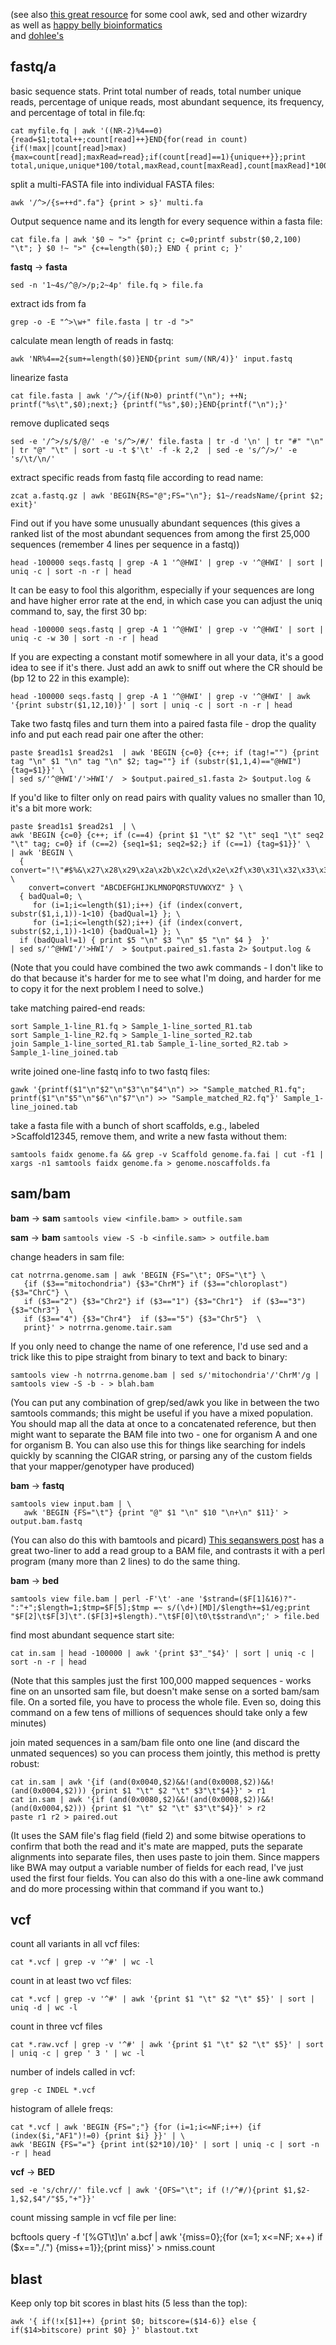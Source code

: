 
(see also [this great resource](https://github.com/stephenturner/oneliners) for some cool awk, sed and other wizardry  
as well as [happy belly bioinformatics](https://astrobiomike.github.io/bash/one_liners)  
and [dohlee's](github.com/dohlee/bioinformatics-one-liners)


## **fastq/a** 

basic sequence stats. Print total number of reads, total number unique reads, percentage of unique reads, most abundant sequence, its frequency, and percentage of total in file.fq:
```
cat myfile.fq | awk '((NR-2)%4==0){read=$1;total++;count[read]++}END{for(read in count){if(!max||count[read]>max) {max=count[read];maxRead=read};if(count[read]==1){unique++}};print total,unique,unique*100/total,maxRead,count[maxRead],count[maxRead]*100/total}'
```

split a multi-FASTA file into individual FASTA files:
```
awk '/^>/{s=++d".fa"} {print > s}' multi.fa
```

Output sequence name and its length for every sequence within a fasta file:
```
cat file.fa | awk '$0 ~ ">" {print c; c=0;printf substr($0,2,100) "\t"; } $0 !~ ">" {c+=length($0);} END { print c; }'
```

**fastq** &rarr; **fasta**
```
sed -n '1~4s/^@/>/p;2~4p' file.fq > file.fa
```
extract ids from fa
```
grep -o -E "^>\w+" file.fasta | tr -d ">"
```

calculate mean length of reads in fastq:
```
awk 'NR%4==2{sum+=length($0)}END{print sum/(NR/4)}' input.fastq
```

linearize fasta
```
cat file.fasta | awk '/^>/{if(N>0) printf("\n"); ++N; printf("%s\t",$0);next;} {printf("%s",$0);}END{printf("\n");}'
```

remove duplicated seqs
```
sed -e '/^>/s/$/@/' -e 's/^>/#/' file.fasta | tr -d '\n' | tr "#" "\n" | tr "@" "\t" | sort -u -t $'\t' -f -k 2,2  | sed -e 's/^/>/' -e 's/\t/\n/'
```

extract specific reads from fastq file according to read name:
```
zcat a.fastq.gz | awk 'BEGIN{RS="@";FS="\n"}; $1~/readsName/{print $2; exit}'
```


Find out if you have some unusually abundant sequences 
(this gives a ranked list of the most abundant sequences from among the first 25,000 sequences (remember 4 lines per sequence in a fastq))

```head -100000 seqs.fastq | grep -A 1 '^@HWI' | grep -v '^@HWI' | sort | uniq -c | sort -n -r | head```

It can be easy to fool this algorithm, especially if your sequences are long and have higher error rate at the end, in which case you can adjust the uniq command to, say, the first 30 bp:

```head -100000 seqs.fastq | grep -A 1 '^@HWI' | grep -v '^@HWI' | sort | uniq -c -w 30 | sort -n -r | head```

If you are expecting a constant motif somewhere in all your data, it's a good idea to see if it's there. Just add an awk to sniff out where the CR should be (bp 12 to 22 in this example):

```head -100000 seqs.fastq | grep -A 1 '^@HWI' | grep -v '^@HWI' | awk '{print substr($1,12,10)}' | sort | uniq -c | sort -n -r | head```


Take two fastq files and turn them into a paired fasta file - drop the quality info and put each read pair one after the other:

```
paste $read1s1 $read2s1  | awk 'BEGIN {c=0} {c++; if (tag!="") {print tag "\n" $1 "\n" tag "\n" $2; tag=""} if (substr($1,1,4)=="@HWI") {tag=$1}}' \
| sed s/'^@HWI'/'>HWI'/  > $output.paired_s1.fasta 2> $output.log &
```


If you'd like to filter only on read pairs with quality values no smaller than 10, it's a bit more work:
```
paste $read1s1 $read2s1  | \
awk 'BEGIN {c=0} {c++; if (c==4) {print $1 "\t" $2 "\t" seq1 "\t" seq2 "\t" tag; c=0} if (c==2) {seq1=$1; seq2=$2;} if (c==1) {tag=$1}}' \
| awk 'BEGIN \
  { convert="!\"#$%&\x27\x28\x29\x2a\x2b\x2c\x2d\x2e\x2f\x30\x31\x32\x33\x34\x35\x36\x37\x38\x39\x3a\x3b\x3c\x3d\x3e\x3f\x40"; \
    convert=convert "ABCDEFGHIJKLMNOPQRSTUVWXYZ" } \
  { badQual=0; \
     for (i=1;i<=length($1);i++) {if (index(convert, substr($1,i,1))-1<10) {badQual=1} }; \
     for (i=1;i<=length($2);i++) {if (index(convert, substr($2,i,1))-1<10) {badQual=1} }; \
  if (badQual!=1) { print $5 "\n" $3 "\n" $5 "\n" $4 }  }'
| sed s/'^@HWI'/'>HWI'/  > $output.paired_s1.fasta 2> $output.log &
```
(Note that you could have combined the two awk commands - I don't like to do that because it's harder for me to see what I'm doing, and harder for me to copy it for the next problem I need to solve.)

take matching paired-end reads:
```
sort Sample_1-line_R1.fq > Sample_1-line_sorted_R1.tab
sort Sample_1-line_R2.fq > Sample_1-line_sorted_R2.tab
join Sample_1-line_sorted_R1.tab Sample_1-line_sorted_R2.tab > Sample_1-line_joined.tab
```

write joined one-line fastq info to two fastq files:
```
gawk '{printf($1"\n"$2"\n"$3"\n"$4"\n") >> "Sample_matched_R1.fq"; printf($1"\n"$5"\n"$6"\n"$7"\n") >> "Sample_matched_R2.fq"}' Sample_1-line_joined.tab
```


take a fasta file with a bunch of short scaffolds, e.g., labeled >Scaffold12345, remove them, and write a new fasta without them:
```
samtools faidx genome.fa && grep -v Scaffold genome.fa.fai | cut -f1 | xargs -n1 samtools faidx genome.fa > genome.noscaffolds.fa
```



## **sam/bam** 

**bam** &rarr; **sam** 
```samtools view <infile.bam> > outfile.sam```


**sam** &rarr; **bam** 
```samtools view -S -b <infile.sam> > outfile.bam ```

change headers in sam file:
```
cat notrrna.genome.sam | awk 'BEGIN {FS="\t"; OFS="\t"} \
   {if ($3=="mitochondria") {$3="ChrM"} if ($3=="chloroplast") {$3="ChrC"} \
   if ($3=="2") {$3="Chr2"} if ($3=="1") {$3="Chr1"}  if ($3=="3") {$3="Chr3"}  \
   if ($3=="4") {$3="Chr4"}  if ($3=="5") {$3="Chr5"}  \
   print}' > notrrna.genome.tair.sam
```

If you only need to change the name of one reference, I'd use sed and a trick like this to pipe straight from binary to text and back to binary:
```
samtools view -h notrrna.genome.bam | sed s/'mitochondria'/'ChrM'/g | samtools view -S -b - > blah.bam
```
(You can put any combination of grep/sed/awk you like in between the two samtools commands; this might be useful if you have a mixed population. You should map all the data at once to a concatenated reference, but then might want to separate the BAM file into two - one for organism A and one for organism B. You can also use this for things like searching for indels quickly by scanning the CIGAR string, or parsing any of the custom fields that your mapper/genotyper have produced)


**bam** &rarr; **fastq**
```
samtools view input.bam | \
   awk 'BEGIN {FS="\t"} {print "@" $1 "\n" $10 "\n+\n" $11}' > output.bam.fastq
```
(You can also do this with bamtools and picard)
[This seqanswers post](http://seqanswers.com/forums/showthread.php?t=4180) has a great two-liner to add a read group to a BAM file, and contrasts it with a perl program (many more than 2 lines) to do the same thing.

**bam** &rarr; **bed**
```
samtools view file.bam | perl -F'\t' -ane '$strand=($F[1]&16)?"-":"+";$length=1;$tmp=$F[5];$tmp =~ s/(\d+)[MD]/$length+=$1/eg;print "$F[2]\t$F[3]\t".($F[3]+$length)."\t$F[0]\t0\t$strand\n";' > file.bed
```

find most abundant sequence start site:
```
cat in.sam | head -100000 | awk '{print $3"_"$4}' | sort | uniq -c | sort -n -r | head
```
(Note that this samples just the first 100,000 mapped sequences - works fine on an unsorted sam file, but doesn't make sense on a sorted bam/sam file. On a sorted file, you have to process the whole file. Even so, doing this command on a few tens of millions of sequences should take only a few minutes)

join mated sequences in a sam/bam file onto one line (and discard the unmated sequences) so you can process them jointly, this method is pretty robust:
```
cat in.sam | awk '{if (and(0x0040,$2)&&!(and(0x0008,$2))&&!(and(0x0004,$2))) {print $1 "\t" $2 "\t" $3"\t"$4}}' > r1
cat in.sam | awk '{if (and(0x0080,$2)&&!(and(0x0008,$2))&&!(and(0x0004,$2))) {print $1 "\t" $2 "\t" $3"\t"$4}}' > r2
paste r1 r2 > paired.out
```
(It uses the SAM file's flag field (field 2) and some bitwise operations to confirm that both the read and it's mate are mapped, puts the separate alignments into separate files, then uses paste to join them. Since mappers like BWA may output a variable number of fields for each read, I've just used the first four fields. You can also do this with a one-line awk command and do more processing within that command if you want to.)

## **vcf**

count all variants in all vcf files:
```
cat *.vcf | grep -v '^#' | wc -l
```

count in at least two vcf files:
```
cat *.vcf | grep -v '^#' | awk '{print $1 "\t" $2 "\t" $5}' | sort | uniq -d | wc -l
```

count in three vcf files
```
cat *.raw.vcf | grep -v '^#' | awk '{print $1 "\t" $2 "\t" $5}' | sort | uniq -c | grep ' 3 ' | wc -l
```

number of indels called in vcf:

```grep -c INDEL *.vcf```

histogram of allele freqs:
```
cat *.vcf | awk 'BEGIN {FS=";"} {for (i=1;i<=NF;i++) {if (index($i,"AF1")!=0) {print $i} }}' | \
awk 'BEGIN {FS="="} {print int($2*10)/10}' | sort | uniq -c | sort -n -r | head
```

**vcf** &rarr; **BED**
```
sed -e 's/chr//' file.vcf | awk '{OFS="\t"; if (!/^#/){print $1,$2-1,$2,$4"/"$5,"+"}}'
```

count missing sample in vcf file per line:

bcftools query -f '[%GT\t]\n' a.bcf |  awk '{miss=0};{for (x=1; x<=NF; x++) if ($x=="./.") {miss+=1}};{print miss}' > nmiss.count



## blast 

Keep only top bit scores in blast hits (5 less than the top):
```
awk '{ if(!x[$1]++) {print $0; bitscore=($14-6)} else { if($14>bitscore) print $0} }' blastout.txt
```













